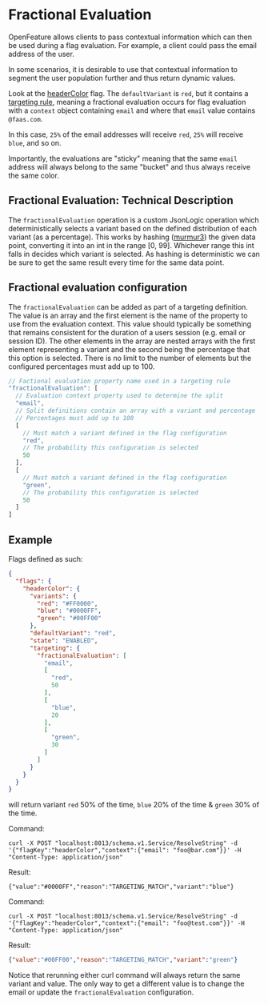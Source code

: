 # Fractional Evaluation

OpenFeature allows clients to pass contextual information which can then be used during a flag evaluation. For example, a client could pass the email address of the user.

In some scenarios, it is desirable to use that contextual information to segment the user population further and thus return dynamic values.

Look at the [headerColor](https://github.com/open-feature/flagd/blob/main/samples/example_flags.flagd.json#L88-#L133) flag. The `defaultVariant` is `red`, but it contains a [targeting rule](reusable_targeting_rules.md), meaning a fractional evaluation occurs for flag evaluation with a `context` object containing `email` and where that `email` value contains `@faas.com`.

In this case, `25%` of the email addresses will receive `red`, `25%` will receive `blue`, and so on.

Importantly, the evaluations are "sticky" meaning that the same `email` address will always belong to the same "bucket" and thus always receive the same color.

## Fractional Evaluation: Technical Description

The `fractionalEvaluation` operation is a custom JsonLogic operation which deterministically selects a variant based on
the defined distribution of each variant (as a percentage).
This works by hashing ([murmur3](https://github.com/aappleby/smhasher/blob/master/src/MurmurHash3.cpp))
the given data point, converting it into an int in the range [0, 99].
Whichever range this int falls in decides which variant
is selected.
As hashing is deterministic we can be sure to get the same result every time for the same data point.

## Fractional evaluation configuration

The `fractionalEvaluation` can be added as part of a targeting definition.
The value is an array and the first element is the name of the property to use from the evaluation context.
This value should typically be something that remains consistent for the duration of a users session (e.g. email or session ID).
The other elements in the array are nested arrays with the first element representing a variant and the second being the percentage that this option is selected.
There is no limit to the number of elements but the configured percentages must add up to 100.

```js
// Factional evaluation property name used in a targeting rule
"fractionalEvaluation": [
  // Evaluation context property used to determine the split
  "email",
  // Split definitions contain an array with a variant and percentage
  // Percentages must add up to 100
  [
    // Must match a variant defined in the flag configuration
    "red",
    // The probability this configuration is selected
    50
  ],
  [
    // Must match a variant defined in the flag configuration
    "green",
    // The probability this configuration is selected
    50
  ]
]
```

## Example

Flags defined as such:

```json
{
  "flags": {
    "headerColor": {
      "variants": {
        "red": "#FF0000",
        "blue": "#0000FF",
        "green": "#00FF00"
      },
      "defaultVariant": "red",
      "state": "ENABLED",
      "targeting": {
        "fractionalEvaluation": [
          "email",
          [
            "red",
            50
          ],
          [
            "blue",
            20
          ],
          [
            "green",
            30
          ]
        ]
      }
    }
  }
}
```

will return variant `red` 50% of the time, `blue` 20% of the time & `green` 30% of the time.

Command:

```shell
curl -X POST "localhost:8013/schema.v1.Service/ResolveString" -d '{"flagKey":"headerColor","context":{"email": "foo@bar.com"}}' -H "Content-Type: application/json"
```

Result:

```shell
{"value":"#0000FF","reason":"TARGETING_MATCH","variant":"blue"}
```

Command:

```shell
curl -X POST "localhost:8013/schema.v1.Service/ResolveString" -d '{"flagKey":"headerColor","context":{"email": "foo@test.com"}}' -H "Content-Type: application/json"
```

Result:

```json
{"value":"#00FF00","reason":"TARGETING_MATCH","variant":"green"}
```

Notice that rerunning either curl command will always return the same variant and value.
The only way to get a different value is to change the email or update the `fractionalEvaluation` configuration.

